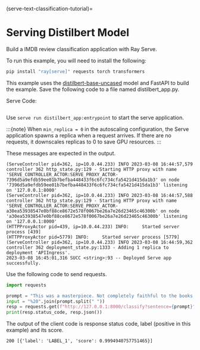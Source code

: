 (serve-text-classification-tutorial)=

# Serving Distilbert Model
Build a IMDB review classification application with Ray Serve.

To run this example, you will need to install the following:

```bash
pip install "ray[serve]" requests torch transformers
```

This example uses the [distilbert-base-uncased](https://huggingface.co/docs/transformers/tasks/sequence_classification) model and FastAPI to build the example. Save the following code to a file named distilbert_app.py. 

Serve Code:
```{literalinclude} ../doc_code/distilbert.py
```

Use `serve run distilbert_app:entrypoint` to start the serve application.

:::{note}
When `min_replica = 0` in the autoscaling configuration, the Serve application spawns a replica when a request arrives. If there are no requests, it downscales replicas to 0 to save GPU resources.
:::

These messages are expected in the output.
```text
(ServeController pid=362, ip=10.0.44.233) INFO 2023-03-08 16:44:57,579 controller 362 http_state.py:129 - Starting HTTP proxy with name 'SERVE_CONTROLLER_ACTOR:SERVE_PROXY_ACTOR-7396d5a9efdb59ee01b7befba448433f6c6fc734cfa5421d415da1b3' on node '7396d5a9efdb59ee01b7befba448433f6c6fc734cfa5421d415da1b3' listening on '127.0.0.1:8000'
(ServeController pid=362, ip=10.0.44.233) INFO 2023-03-08 16:44:57,588 controller 362 http_state.py:129 - Starting HTTP proxy with name 'SERVE_CONTROLLER_ACTOR:SERVE_PROXY_ACTOR-a30ea53938547e0bf88ce8672e578f0067be26a7e26d23465c46300b' on node 'a30ea53938547e0bf88ce8672e578f0067be26a7e26d23465c46300b' listening on '127.0.0.1:8000'
(HTTPProxyActor pid=439, ip=10.0.44.233) INFO:     Started server process [439]
(HTTPProxyActor pid=5779) INFO:     Started server process [5779]
(ServeController pid=362, ip=10.0.44.233) INFO 2023-03-08 16:44:59,362 controller 362 deployment_state.py:1333 - Adding 1 replica to deployment 'APIIngress'.
2023-03-08 16:45:01,316 SUCC <string>:93 -- Deployed Serve app successfully.
```

Use the following code to send requests.
```python
import requests

prompt = "This was a masterpiece. Not completely faithful to the books, but enthralling from beginning to end. Might be my favorite of the three."
input = "%20".join(prompt.split(" "))
resp = requests.get(f"http://127.0.0.1:8000/classify?sentence={prompt}")
print(resp.status_code, resp.json())
```
The output of the client code is response status code, label (positive in this example) and its score.
```text
200 [{'label': 'LABEL_1', 'score': 0.9994940757751465}]
```


